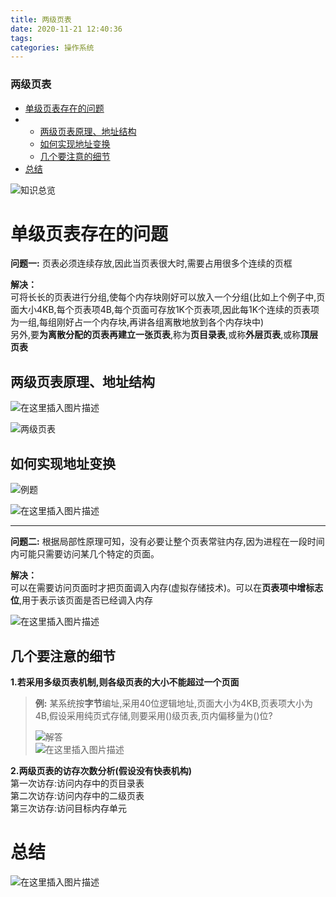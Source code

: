 ```yaml
---
title: 两级页表
date: 2020-11-21 12:40:36
tags: 
categories: 操作系统
---
```


<!--more-->

### 两级页表

- [单级页表存在的问题](#_9)
- - [两级页表原理、地址结构](#_16)
  - [如何实现地址变换](#_22)
  - [几个要注意的细节](#_40)
- [总结](#_54)

![知识总览](https://img-blog.csdnimg.cn/20201121120956943.png?x-oss-process=image/watermark,type_ZmFuZ3poZW5naGVpdGk,shadow_10,text_aHR0cHM6Ly9ibG9nLmNzZG4ubmV0L3FxXzIxMDQwNTU5,size_16,color_FFFFFF,t_70#pic_center)

# 单级页表存在的问题

**问题一:** 页表必须连续存放,因此当页表很大时,需要占用很多个连续的页框

**解决：**  
可将长长的页表进行分组,使每个内存块刚好可以放入一个分组\(比如上个例子中,页面大小4KB,每个页表项4B,每个页面可存放1K个页表项,因此每1K个连续的页表项为一组,每组刚好占一个内存块,再讲各组离散地放到各个内存块中\)  
另外,要**为离散分配的页表再建立一张页表**,称为**页目录表**,或称**外层页表**,或称**顶层页表**

## 两级页表原理、地址结构

![在这里插入图片描述](https://img-blog.csdnimg.cn/20201121121828330.png#pic_center)

![两级页表](https://img-blog.csdnimg.cn/20201121122230193.png?x-oss-process=image/watermark,type_ZmFuZ3poZW5naGVpdGk,shadow_10,text_aHR0cHM6Ly9ibG9nLmNzZG4ubmV0L3FxXzIxMDQwNTU5,size_16,color_FFFFFF,t_70#pic_center)

## 如何实现地址变换

![例题](https://img-blog.csdnimg.cn/20201121122402496.png#pic_center)

![在这里插入图片描述](https://img-blog.csdnimg.cn/20201121122502791.png?x-oss-process=image/watermark,type_ZmFuZ3poZW5naGVpdGk,shadow_10,text_aHR0cHM6Ly9ibG9nLmNzZG4ubmV0L3FxXzIxMDQwNTU5,size_16,color_FFFFFF,t_70#pic_center)

---

**问题二:** 根据局部性原理可知，没有必要让整个页表常驻内存,因为进程在一段时间内可能只需要访问某几个特定的页面。

**解决：**  
可以在需要访问页面时才把页面调入内存\(虚拟存储技术\)。可以在**页表项中增标志位**,用于表示该页面是否已经调入内存

![在这里插入图片描述](https://img-blog.csdnimg.cn/20201121122903925.png?x-oss-process=image/watermark,type_ZmFuZ3poZW5naGVpdGk,shadow_10,text_aHR0cHM6Ly9ibG9nLmNzZG4ubmV0L3FxXzIxMDQwNTU5,size_16,color_FFFFFF,t_70#pic_center)

## 几个要注意的细节

**1.若采用多级页表机制,则各级页表的大小不能超过一个页面**

> **例:** 某系统按**字节**编址,采用40位逻辑地址,页面大小为4KB,页表项大小为4B,假设采用纯页式存储,则要采用\(\)级页表,页内偏移量为\(\)位\?  
>   
>   
> ![解答](https://img-blog.csdnimg.cn/20201121123458953.png?x-oss-process=image/watermark,type_ZmFuZ3poZW5naGVpdGk,shadow_10,text_aHR0cHM6Ly9ibG9nLmNzZG4ubmV0L3FxXzIxMDQwNTU5,size_16,color_FFFFFF,t_70#pic_center)  
> ![在这里插入图片描述](https://img-blog.csdnimg.cn/20201121123900993.png#pic_center)

**2.两级页表的访存次数分析\(假设没有快表机构\)**  
第一次访存:访问内存中的页目录表  
第二次访存:访问内存中的二级页表  
第三次访存:访问目标内存单元

# 总结

![在这里插入图片描述](https://img-blog.csdnimg.cn/202011211239596.png?x-oss-process=image/watermark,type_ZmFuZ3poZW5naGVpdGk,shadow_10,text_aHR0cHM6Ly9ibG9nLmNzZG4ubmV0L3FxXzIxMDQwNTU5,size_16,color_FFFFFF,t_70#pic_center)